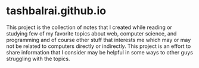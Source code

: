 # tashbalrai.github.io

This project is the collection of notes that I created while reading or studying few of my favorite topics about web, computer science, and programming and of course other stuff that interests me which may or may not be related to computers directly or indirectly. This project is an effort to share information that I consider may be helpful in some ways to other guys struggling with the topics.
